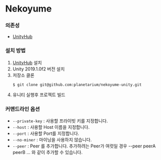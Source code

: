 # Nekoyume

### 의존성
 - [UnityHub]()


### 설치 방법

 1. [UnityHub] 설치
 1. Unity 2019.1.0f2 버전 설치
 1. 저장소 클론
    ```
    $ git clone git@github.com:planetarium/nekoyume-unity.git
    ```
 1. 유니티 실행후 프로젝트 빌드


### 커맨드라인 옵션

 - `--private-key` : 사용할 프라이빗 키를 지정합니다.
 - `--host`        : 사용할 Host 이름을 지정합니다.
 - `--port`        : 사용할 Port를 지정합니다.
 - `--no-miner`    : 마이닝을 사용하지 않습니다.
 - `--peer`        : Peer 를 추가합니다. 추가하려는 Peer가 여럿일 경우 --peer peerA peerB ... 와 같이 추가할 수 있습니다.

[Unityhub]: unityhub://2019.1.3f1/dc414eb9ed43
